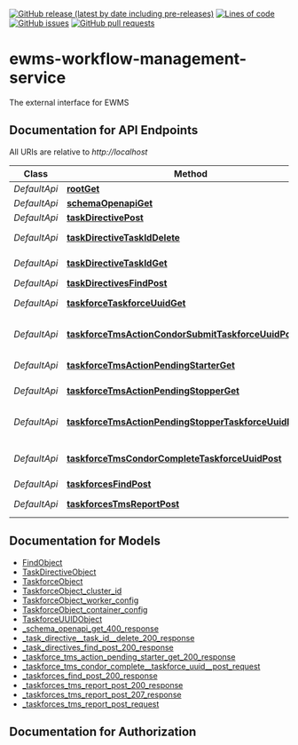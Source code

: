 <!--- Top of README Badges (automated) --->
[![GitHub release (latest by date including pre-releases)](https://img.shields.io/github/v/release/Observation-Management-Service/ewms-workflow-management-service?include_prereleases)](https://github.com/Observation-Management-Service/ewms-workflow-management-service/) [![Lines of code](https://img.shields.io/tokei/lines/github/Observation-Management-Service/ewms-workflow-management-service)](https://github.com/Observation-Management-Service/ewms-workflow-management-service/) [![GitHub issues](https://img.shields.io/github/issues/Observation-Management-Service/ewms-workflow-management-service)](https://github.com/Observation-Management-Service/ewms-workflow-management-service/issues?q=is%3Aissue+sort%3Aupdated-desc+is%3Aopen) [![GitHub pull requests](https://img.shields.io/github/issues-pr/Observation-Management-Service/ewms-workflow-management-service)](https://github.com/Observation-Management-Service/ewms-workflow-management-service/pulls?q=is%3Apr+sort%3Aupdated-desc+is%3Aopen) 
<!--- End of README Badges (automated) --->
# ewms-workflow-management-service
The external interface for EWMS

<!--- Top of README openapi docs (automated) --->

<a name="documentation-for-api-endpoints"></a>
## Documentation for API Endpoints

All URIs are relative to *http://localhost*

| Class | Method | HTTP request | Description |
|------------ | ------------- | ------------- | -------------|
| *DefaultApi* | [**rootGet**](Apis/DefaultApi.md#rootget) | **GET** / |  |
*DefaultApi* | [**schemaOpenapiGet**](Apis/DefaultApi.md#schemaopenapiget) | **GET** /schema/openapi |  |
*DefaultApi* | [**taskDirectivePost**](Apis/DefaultApi.md#taskdirectivepost) | **POST** /task/directive |  |
*DefaultApi* | [**taskDirectiveTaskIdDelete**](Apis/DefaultApi.md#taskdirectivetaskiddelete) | **DELETE** /task/directive/{task_id} |  |
*DefaultApi* | [**taskDirectiveTaskIdGet**](Apis/DefaultApi.md#taskdirectivetaskidget) | **GET** /task/directive/{task_id} |  |
*DefaultApi* | [**taskDirectivesFindPost**](Apis/DefaultApi.md#taskdirectivesfindpost) | **POST** /task/directives/find |  |
*DefaultApi* | [**taskforceTaskforceUuidGet**](Apis/DefaultApi.md#taskforcetaskforceuuidget) | **GET** /taskforce/{taskforce_uuid} |  |
*DefaultApi* | [**taskforceTmsActionCondorSubmitTaskforceUuidPost**](Apis/DefaultApi.md#taskforcetmsactioncondorsubmittaskforceuuidpost) | **POST** /taskforce/tms-action/condor-submit/{taskforce_uuid} |  |
*DefaultApi* | [**taskforceTmsActionPendingStarterGet**](Apis/DefaultApi.md#taskforcetmsactionpendingstarterget) | **GET** /taskforce/tms-action/pending-starter |  |
*DefaultApi* | [**taskforceTmsActionPendingStopperGet**](Apis/DefaultApi.md#taskforcetmsactionpendingstopperget) | **GET** /taskforce/tms-action/pending-stopper |  |
*DefaultApi* | [**taskforceTmsActionPendingStopperTaskforceUuidDelete**](Apis/DefaultApi.md#taskforcetmsactionpendingstoppertaskforceuuiddelete) | **DELETE** /taskforce/tms-action/pending-stopper/{taskforce_uuid} |  |
*DefaultApi* | [**taskforceTmsCondorCompleteTaskforceUuidPost**](Apis/DefaultApi.md#taskforcetmscondorcompletetaskforceuuidpost) | **POST** /taskforce/tms/condor-complete/{taskforce_uuid} |  |
*DefaultApi* | [**taskforcesFindPost**](Apis/DefaultApi.md#taskforcesfindpost) | **POST** /taskforces/find |  |
*DefaultApi* | [**taskforcesTmsReportPost**](Apis/DefaultApi.md#taskforcestmsreportpost) | **POST** /taskforces/tms/report |  |


<a name="documentation-for-models"></a>
## Documentation for Models

 - [FindObject](./Models/FindObject.md)
 - [TaskDirectiveObject](./Models/TaskDirectiveObject.md)
 - [TaskforceObject](./Models/TaskforceObject.md)
 - [TaskforceObject_cluster_id](./Models/TaskforceObject_cluster_id.md)
 - [TaskforceObject_worker_config](./Models/TaskforceObject_worker_config.md)
 - [TaskforceObject_container_config](./Models/TaskforceObject_container_config.md)
 - [TaskforceUUIDObject](./Models/TaskforceUUIDObject.md)
 - [_schema_openapi_get_400_response](./Models/_schema_openapi_get_400_response.md)
 - [_task_directive__task_id__delete_200_response](./Models/_task_directive__task_id__delete_200_response.md)
 - [_task_directives_find_post_200_response](./Models/_task_directives_find_post_200_response.md)
 - [_taskforce_tms_action_pending_starter_get_200_response](./Models/_taskforce_tms_action_pending_starter_get_200_response.md)
 - [_taskforce_tms_condor_complete__taskforce_uuid__post_request](./Models/_taskforce_tms_condor_complete__taskforce_uuid__post_request.md)
 - [_taskforces_find_post_200_response](./Models/_taskforces_find_post_200_response.md)
 - [_taskforces_tms_report_post_200_response](./Models/_taskforces_tms_report_post_200_response.md)
 - [_taskforces_tms_report_post_207_response](./Models/_taskforces_tms_report_post_207_response.md)
 - [_taskforces_tms_report_post_request](./Models/_taskforces_tms_report_post_request.md)


<a name="documentation-for-authorization"></a>
## Documentation for Authorization

<!--- End of README openapi docs (automated) --->
